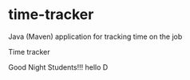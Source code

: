 # time-tracker
Java (Maven) application for tracking time on the job

Time tracker

Good Night Students!!!
hello D
